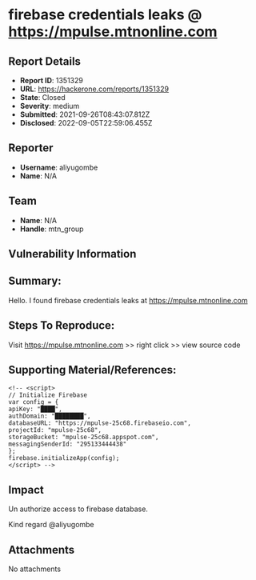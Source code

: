 # firebase credentials leaks @ https://mpulse.mtnonline.com 

## Report Details
- **Report ID**: 1351329
- **URL**: https://hackerone.com/reports/1351329
- **State**: Closed
- **Severity**: medium
- **Submitted**: 2021-09-26T08:43:07.812Z
- **Disclosed**: 2022-09-05T22:59:06.455Z

## Reporter
- **Username**: aliyugombe
- **Name**: N/A

## Team
- **Name**: N/A
- **Handle**: mtn_group

## Vulnerability Information
## Summary:
Hello.
I found firebase credentials leaks at https://mpulse.mtnonline.com

## Steps To Reproduce:
Visit https://mpulse.mtnonline.com >> right click >> view source code

## Supporting Material/References:
<!-- Firebase -->
    
    



    <!-- <script>
    // Initialize Firebase
    var config = {
    apiKey: "████",
    authDomain: "████████",
    databaseURL: "https://mpulse-25c68.firebaseio.com",
    projectId: "mpulse-25c68",
    storageBucket: "mpulse-25c68.appspot.com",
    messagingSenderId: "295133444438"
    };
    firebase.initializeApp(config);
    </script> -->

## Impact

Un authorize access to firebase database.


Kind regard
@aliyugombe

## Attachments
No attachments
